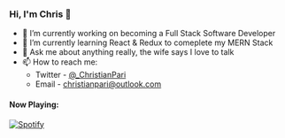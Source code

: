 ### Hi, I'm Chris 👋

- 🔭 I’m currently working on becoming a Full Stack Software Developer
- 🌱 I’m currently learning React & Redux to comeplete my MERN Stack
- 💬 Ask me about anything really, the wife says I love to talk
- 📫 How to reach me: 
  - Twitter - [@_ChristianPari](https://twitter.com/_ChristianPari) 
  - Email - christianpari@outlook.com

#### Now Playing:
[![Spotify](https://novatorem-woad-seven.vercel.app/api/spotify)](https://open.spotify.com/user/christianpari)
